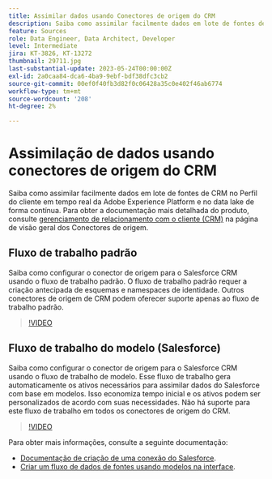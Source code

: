 ```yaml
---
title: Assimilar dados usando Conectores de origem do CRM
description: Saiba como assimilar facilmente dados em lote de fontes de CRM no Perfil do cliente em tempo real da Adobe Experience Platform e no data lake de forma contínua.
feature: Sources
role: Data Engineer, Data Architect, Developer
level: Intermediate
jira: KT-3826, KT-13272
thumbnail: 29711.jpg
last-substantial-update: 2023-05-24T00:00:00Z
exl-id: 2a0caa84-dca6-4ba9-9ebf-bdf38dfc3cb2
source-git-commit: 00ef0f40fb3d82f0c06428a35c0e402f46ab6774
workflow-type: tm+mt
source-wordcount: '208'
ht-degree: 2%

---
```


# Assimilação de dados usando conectores de origem do CRM

Saiba como assimilar facilmente dados em lote de fontes de CRM no Perfil do cliente em tempo real da Adobe Experience Platform e no data lake de forma contínua. Para obter a documentação mais detalhada do produto, consulte [gerenciamento de relacionamento com o cliente (CRM)](https://experienceleague.adobe.com/docs/experience-platform/sources/home.html?lang=en#access-control-for-sources-in-data-ingestion) na página de visão geral dos Conectores de origem.

## Fluxo de trabalho padrão

Saiba como configurar o conector de origem para o Salesforce CRM usando o fluxo de trabalho padrão. O fluxo de trabalho padrão requer a criação antecipada de esquemas e namespaces de identidade. Outros conectores de origem de CRM podem oferecer suporte apenas ao fluxo de trabalho padrão.

>[!VIDEO](https://video.tv.adobe.com/v/29711?learn=on)

## Fluxo de trabalho do modelo (Salesforce)

Saiba como configurar o conector de origem para o Salesforce CRM usando o fluxo de trabalho de modelo. Esse fluxo de trabalho gera automaticamente os ativos necessários para assimilar dados do Salesforce com base em modelos. Isso economiza tempo inicial e os ativos podem ser personalizados de acordo com suas necessidades. Não há suporte para este fluxo de trabalho em todos os conectores de origem do CRM.

>[!VIDEO](https://video.tv.adobe.com/v/3419422?learn=on)

Para obter mais informações, consulte a seguinte documentação:
* [Documentação de criação de uma conexão do Salesforce](https://experienceleague.adobe.com/docs/experience-platform/sources/ui-tutorials/create/crm/salesforce.html).
* [Criar um fluxo de dados de fontes usando modelos na interface](https://experienceleague.adobe.com/docs/experience-platform/sources/ui-tutorials/templates.html#).

